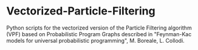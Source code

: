 # Vectorized-Particle-Filtering
Python scripts for the vectorized version of the Particle Filtering algorithm (VPF) based on Probabilistic Program Graphs described in "Feynman-Kac models for universal probabilistic programming", M. Boreale, L. Collodi.
